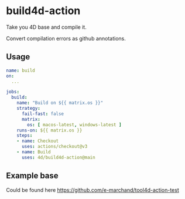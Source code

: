 # build4d-action

Take you 4D base and compile it.

Convert compilation errors as github annotations.

## Usage
```yaml
name: build
on:
  ...

jobs:
  build:
    name: "Build on ${{ matrix.os }}"
    strategy:
      fail-fast: false
      matrix:
        os: [ macos-latest, windows-latest ]
    runs-on: ${{ matrix.os }}
    steps:
    - name: Checkout
      uses: actions/checkout@v3
    - name: Build
      uses: 4d/build4d-action@main
```

## Example base

Could be found here https://github.com/e-marchand/tool4d-action-test
